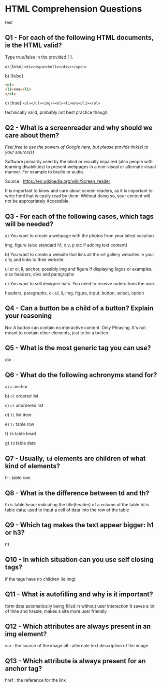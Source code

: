 # HTML Comprehension Questions
test

## Q1 - For each of the following HTML documents, is the HTML valid?

Type true/false in the provided [ ].

a) [false] `<div><span>hello</div></span>`

b) [false]

```html
<ul>
<li>one</li>
</ol>
```

c) [true] `<ul></ul><img/><ol><li>one</li></ol>`

technically valid, probably not best practice though


## Q2 - What is a screenreader and why should we care about them?

_Feel free to use the powers of Google here, but please provide link(s) to your source(s)_

Software primarily used by the blind or visually impaired (also people with learning disabilities) to present webpages in a non-visual or alternate visual manner. For example to braille or audio.

Source : https://en.wikipedia.org/wiki/Screen_reader

It is important to know and care about screen readers, as it is important to write html that is easily read by them. Without doing so, your content will not be appropriately Accessible.


## Q3 - For each of the following cases, which tags will be needed?

a) You want to create a webpage with the photos from your latest vacation

img, figure (also standard h1, div, p etc if adding text content)

b) You want to create a website that lists all the art gallery websites in your city and links to their website.

ul or ol, li, anchor, possibly img and figure if displaying logos or examples. also headers, divs and paragraphs

c) You want to sell designer hats. You need to receive orders from the user.

headers, paragraphs, ol, ul, li, img, figure, input, button, select, option

## Q4 - Can a button be a child of a button? Explain your reasoning

No: A button can contain no interactive content. Only Phrasing.
It's not meant to contain other elements, just to be a button.


## Q5 - What is the most generic tag you can use?

div


## Q6 - What do the following achronyms stand for?

a) `a` anchor

b) `ol` ordered list

c) `ul` unordered list

d) `li` list item

e) `tr` table row

f) `th` table head

g) `td` table data


## Q7 - Usually, `td` elements are children of what kind of elements?
tr : table row


## Q8 - What is the difference between td and th?

th is table head; indicating the title(header) of a column of the table
td is table data; used to input a cell of data into the row of the table

## Q9 - Which tag makes the text appear bigger: h1 or h3?

h1

## Q10 - In which situation can you use self closing tags?

if the tags have no children (ie img)

## Q11 - What is autofilling and why is it important?

form data automatically being filled in without user interaction
It saves a lot of time and hassle, makes a site more user friendly.

## Q12 - Which attributes are always present in an img element?

scr : the source of the image
alt : alternate text description of the image

## Q13 - Which attribute is always present for an anchor tag?

href : the reference for the link

